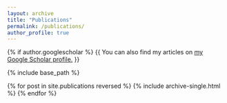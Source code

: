 ```yaml
---
layout: archive
title: "Publications"
permalink: /publications/
author_profile: true
---
```


{% if author.googlescholar %}
  {{ You can also find my articles on <u><a href="{% author.googlescholar %}">my Google Scholar profile</a>.</u> }}

{% include base_path %}

{% for post in site.publications reversed %}
  {% include archive-single.html %}
{% endfor %}

